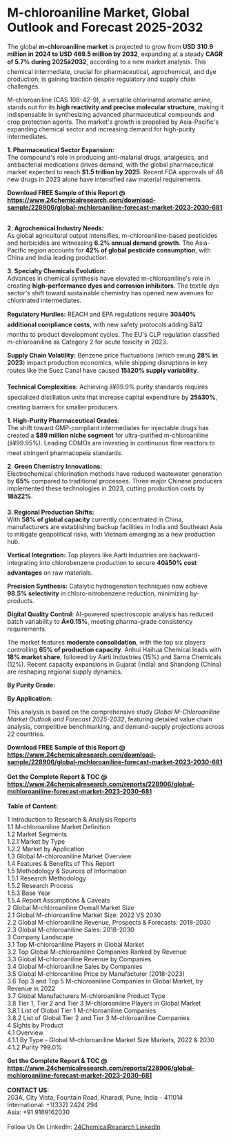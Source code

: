 <h1>M-chloroaniline Market, Global Outlook and Forecast 2025-2032</h1><p>The global <strong>m-chloroaniline market</strong> is projected to grow from <strong>USD 310.9 million in 2024 to USD 469.5 million by 2032</strong>, expanding at a steady <strong>CAGR of 5.7% during 2025â2032</strong>, according to a new market analysis. This chemical intermediate, crucial for pharmaceutical, agrochemical, and dye production, is gaining traction despite regulatory and supply chain challenges.</p><p>M-chloroaniline (CAS 108-42-9), a versatile chlorinated aromatic amine, stands out for its <strong>high reactivity and precise molecular structure</strong>, making it indispensable in synthesizing advanced pharmaceutical compounds and crop protection agents. The market's growth is propelled by Asia-Pacific's expanding chemical sector and increasing demand for high-purity intermediates.</p><p><strong>1. Pharmaceutical Sector Expansion:</strong><br>
The compound's role in producing anti-malarial drugs, analgesics, and antibacterial medications drives demand, with the global pharmaceutical market expected to reach <strong>$1.5 trillion by 2025</strong>. Recent FDA approvals of 48 new drugs in 2023 alone have intensified raw material requirements.</p><div><b>Download FREE Sample of this Report @ 
            <a href="https://www.24chemicalresearch.com/download-sample/228906/global-mchloroaniline-forecast-market-2023-2030-681">
            https://www.24chemicalresearch.com/download-sample/228906/global-mchloroaniline-forecast-market-2023-2030-681</a></b></div><br><p><strong>2. Agrochemical Industry Needs:</strong><br>
As global agricultural output intensifies, m-chloroaniline-based pesticides and herbicides are witnessing <strong>6.2% annual demand growth</strong>. The Asia-Pacific region accounts for <strong>42% of global pesticide consumption</strong>, with China and India leading production.</p><p><strong>3. Specialty Chemicals Evolution:</strong><br>
Advances in chemical synthesis have elevated m-chloroaniline's role in creating <strong>high-performance dyes and corrosion inhibitors</strong>. The textile dye sector's shift toward sustainable chemistry has opened new avenues for chlorinated intermediates.</p><p><strong>Regulatory Hurdles:</strong> REACH and EPA regulations require <strong>30â40% additional compliance costs</strong>, with new safety protocols adding 8â12 months to product development cycles. The EU's CLP regulation classified m-chloroaniline as Category 2 for acute toxicity in 2023.</p><p><strong>Supply Chain Volatility:</strong> Benzene price fluctuations (which swung <strong>28% in 2023</strong>) impact production economics, while shipping disruptions in key routes like the Suez Canal have caused <strong>15â20% supply variability</strong>.</p><p><strong>Technical Complexities:</strong> Achieving â¥99.9% purity standards requires specialized distillation units that increase capital expenditure by <strong>25â30%</strong>, creating barriers for smaller producers.</p><p><strong>1. High-Purity Pharmaceutical Grades:</strong><br>
The shift toward GMP-compliant intermediates for injectable drugs has created a <strong>$89 million niche segment</strong> for ultra-purified m-chloroaniline (â¥99.95%). Leading CDMOs are investing in continuous flow reactors to meet stringent pharmacopeia standards.</p><p><strong>2. Green Chemistry Innovations:</strong><br>
Electrochemical chlorination methods have reduced wastewater generation by <strong>65%</strong> compared to traditional processes. Three major Chinese producers implemented these technologies in 2023, cutting production costs by <strong>18â22%</strong>.</p><p><strong>3. Regional Production Shifts:</strong><br>
With <strong>58% of global capacity</strong> currently concentrated in China, manufacturers are establishing backup facilities in India and Southeast Asia to mitigate geopolitical risks, with Vietnam emerging as a new production hub.</p><p><strong>Vertical Integration:</strong> Top players like Aarti Industries are backward-integrating into chlorobenzene production to secure <strong>40â50% cost advantages</strong> on raw materials.</p><p><strong>Precision Synthesis:</strong> Catalytic hydrogenation techniques now achieve <strong>98.5% selectivity</strong> in chloro-nitrobenzene reduction, minimizing by-products.</p><p><strong>Digital Quality Control:</strong> AI-powered spectroscopic analysis has reduced batch variability to <strong>Â±0.15%</strong>, meeting pharma-grade consistency requirements.</p><p>The market features <strong>moderate consolidation</strong>, with the top six players controlling <strong>65% of production capacity</strong>. Anhui Haihua Chemical leads with <strong>18% market share</strong>, followed by Aarti Industries (15%) and Sarna Chemicals (12%). Recent capacity expansions in Gujarat (India) and Shandong (China) are reshaping regional supply dynamics.</p><p><strong>By Purity Grade:</strong></p><p><strong>By Application:</strong></p><p>This analysis is based on the comprehensive study <em>Global M-Chloroaniline Market Outlook and Forecast 2025-2032</em>, featuring detailed value chain analysis, competitive benchmarking, and demand-supply projections across 22 countries.</p><div><b>Download FREE Sample of this Report @ 
            <a href="https://www.24chemicalresearch.com/download-sample/228906/global-mchloroaniline-forecast-market-2023-2030-681">
            https://www.24chemicalresearch.com/download-sample/228906/global-mchloroaniline-forecast-market-2023-2030-681</a></b></div><br><div><b>Get the Complete Report & TOC @ 
            <a href="https://www.24chemicalresearch.com/reports/228906/global-mchloroaniline-forecast-market-2023-2030-681">
            https://www.24chemicalresearch.com/reports/228906/global-mchloroaniline-forecast-market-2023-2030-681</a></b></div><br>
            <b>Table of Content:</b><p>1 Introduction to Research & Analysis Reports<br />
    1.1 M-chloroaniline Market Definition<br />
    1.2 Market Segments<br />
        1.2.1 Market by Type<br />
        1.2.2 Market by Application<br />
    1.3 Global M-chloroaniline Market Overview<br />
    1.4 Features & Benefits of This Report<br />
    1.5 Methodology & Sources of Information<br />
        1.5.1 Research Methodology<br />
        1.5.2 Research Process<br />
        1.5.3 Base Year<br />
        1.5.4 Report Assumptions & Caveats<br />
2 Global M-chloroaniline Overall Market Size<br />
    2.1 Global M-chloroaniline Market Size: 2022 VS 2030<br />
    2.2 Global M-chloroaniline Revenue, Prospects & Forecasts: 2018-2030<br />
    2.3 Global M-chloroaniline Sales: 2018-2030<br />
3 Company Landscape<br />
    3.1 Top M-chloroaniline Players in Global Market<br />
    3.2 Top Global M-chloroaniline Companies Ranked by Revenue<br />
    3.3 Global M-chloroaniline Revenue by Companies<br />
    3.4 Global M-chloroaniline Sales by Companies<br />
    3.5 Global M-chloroaniline Price by Manufacturer (2018-2023)<br />
    3.6 Top 3 and Top 5 M-chloroaniline Companies in Global Market, by Revenue in 2022<br />
    3.7 Global Manufacturers M-chloroaniline Product Type<br />
    3.8 Tier 1, Tier 2 and Tier 3 M-chloroaniline Players in Global Market<br />
        3.8.1 List of Global Tier 1 M-chloroaniline Companies<br />
        3.8.2 List of Global Tier 2 and Tier 3 M-chloroaniline Companies<br />
4 Sights by Product<br />
    4.1 Overview<br />
        4.1.1 By Type - Global M-chloroaniline Market Size Markets, 2022 & 2030<br />
        4.1.2 Purity ?99.0%</p><div><b>Get the Complete Report & TOC @ 
            <a href="https://www.24chemicalresearch.com/reports/228906/global-mchloroaniline-forecast-market-2023-2030-681">
            https://www.24chemicalresearch.com/reports/228906/global-mchloroaniline-forecast-market-2023-2030-681</a></b></div><br><b>CONTACT US:</b><br>
            203A, City Vista, Fountain Road, Kharadi, Pune, India - 411014<br>
            International: +1(332) 2424 294<br>
            Asia: +91 9169162030 <br><br>
            Follow Us On LinkedIn: <a href="https://www.linkedin.com/company/24chemicalresearch/">24ChemicalResearch LinkedIn</a>